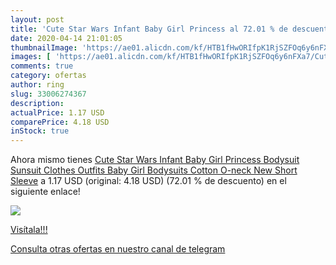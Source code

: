```yaml
---
layout: post
title: 'Cute Star Wars Infant Baby Girl Princess al 72.01 % de descuento'
date: 2020-04-14 21:01:05
thumbnailImage: 'https://ae01.alicdn.com/kf/HTB1fHwORIfpK1RjSZFOq6y6nFXa7/Cute-Star-Wars-Infant-Baby-Girl-Princess-Bodysuit-Sunsuit-Clothes-Outfits-Baby-Girl-Bodysuits-Cotton-O.jpg_350x350._SL200_.jpg'
images: [ 'https://ae01.alicdn.com/kf/HTB1fHwORIfpK1RjSZFOq6y6nFXa7/Cute-Star-Wars-Infant-Baby-Girl-Princess-Bodysuit-Sunsuit-Clothes-Outfits-Baby-Girl-Bodysuits-Cotton-O.jpg_350x350._SL200_.jpg' ]
comments: true
category: ofertas
author: ring
slug: 33006274367
description:
actualPrice: 1.17 USD
comparePrice: 4.18 USD
inStock: true
---
```


Ahora mismo tienes [Cute Star Wars Infant Baby Girl Princess Bodysuit Sunsuit Clothes Outfits Baby Girl Bodysuits Cotton O-neck New Short Sleeve](https://www.amazon.com/dp/33006274367/?tag=redken08-20) a 1.17 USD (original: 4.18 USD) (72.01 %  de descuento) en el siguiente enlace!

[![](https://ae01.alicdn.com/kf/HTB1fHwORIfpK1RjSZFOq6y6nFXa7/Cute-Star-Wars-Infant-Baby-Girl-Princess-Bodysuit-Sunsuit-Clothes-Outfits-Baby-Girl-Bodysuits-Cotton-O.jpg_350x350._SL200_.jpg)](https://www.amazon.com/dp/33006274367/?tag=redken08-20)

[Visítala!!!](https://www.amazon.com/dp/33006274367/?tag=redken08-20)

[Consulta otras ofertas en nuestro canal de telegram](https://t.me/s/ofertas25)
